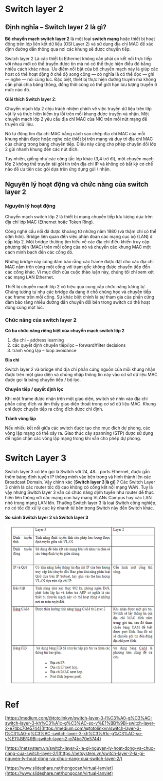 ﻿# Switch layer 2

## Định nghĩa – Switch layer 2 là gì?

**Bộ chuyển mạch switch layer 2**  là một loại  **switch mạng**  hoặc thiết bị hoạt động trên lớp liên kết dữ liệu (OSI Layer 2) và sử dụng địa chỉ MAC để xác định đường dẫn thông qua nơi các khung sẽ được chuyển tiếp.

Switch layer 2  Là các thiết bị Ethernet không cần phải có kết nối trực tiếp với nhau mới có thể truyền được tin mà nó có thể thực hiện điều đó bằng nhiều cách khác nhau. Ưu điểm nổi bật của bộ chuyển mạch này là giúp các host có thể hoạt động ở chế độ song công — có nghĩa là có thể đọc — ghi — nghe — nói cùng lúc. Đặc biệt, thiết bị thực hiện đường truyền mà không cần phải chia băng thông, đồng thời cũng có thể giới hạn lưu lượng truyền ở mức nào đó.

**Giải thích Switch layer 2**:

Chuyển mạch lớp 2 chịu trách nhiệm chính về việc truyền dữ liệu trên lớp vật lý và thực hiện kiểm tra lỗi trên mỗi khung được truyền và nhận. Một chuyển mạch lớp 2 yêu cầu địa chỉ MAC của NIC trên mỗi nút mạng để truyền dữ liệu.

Nó tự động tìm địa chỉ MAC bằng cách sao chép địa chỉ MAC của mỗi khung nhận được hoặc nghe các thiết bị trên mạng và duy trì địa chỉ MAC của chúng trong bảng chuyển tiếp. Điều này cũng cho phép chuyển đổi lớp 2 gửi nhanh khung đến các nút đích.

Tuy nhiên, giống như các công tắc lớp khác (3,4 trở đi), một chuyển mạch lớp 2 không thể truyền tải gói tin trên địa chỉ IP và không có bất kỳ cơ chế nào để ưu tiên các gói dựa trên ứng dụng gửi / nhận.

## Nguyên lý hoạt động và chức năng của switch layer 2 

### Nguyên lý hoạt động

Chuyển mạch switch lớp 2 là thiết bị mạng chuyển tiếp lưu lượng dựa trên địa chỉ lớp MAC (Ethernet hoặc Token Ring).

Công nghệ cầu nối đã được khoảng từ những năm 1980 (và thậm chí có thể sớm hơn). Bridge liên quan đến việc phân đoạn các mạng cục bộ (LAN) ở cấp lớp 2. Một bridge thường tìm hiểu về các địa chỉ điều khiển truy cập phương tiện (MAC) trên mỗi cổng của nó và chuyển các khung MAC một cách minh bạch đến các cổng đó.

Những bridge này cũng đảm bảo rằng các frame được đặt cho các địa chỉ MAC nằm trên cùng một cổng với trạm gốc không được chuyển tiếp đến các cổng khác. Vì mục đích của cuộc thảo luận này, chúng tôi chỉ xem xét các mạng LAN Ethernet.

Thiết bị chuyển mạch lớp 2 có hiệu quả cung cấp chức năng tương tự. Chúng tương tự như các bridge đa dạng ở chỗ chúng học và chuyển tiếp các frame trên mỗi cổng. Sự khác biệt chính là sự tham gia của phần cứng đảm bảo rằng nhiều đường dẫn chuyển đổi bên trong switch có thể hoạt động cùng một lúc.


### Chức năng của switch layer 2

**Có ba chức năng riêng biệt của chuyển mạch switch lớp 2**

1.  địa chỉ – address learning
2.  các quyết định chuyển tiếp/lọc – forward/filter decisions
3.  tránh vòng lặp – loop avoidance

**Địa chỉ**

Switch layer 2 và bridge nhớ địa chỉ phần cứng nguồn của mỗi khung nhận được trên một giao diện và chúng nhập thông tin này vào cơ sở dữ liệu MAC được gọi là bảng chuyển tiếp / bộ lọc.

**Chuyển tiếp / quyết định lọc**

Khi một frame được nhận trên một giao diện, switch sẽ nhìn vào địa chỉ phần cứng đích và tìm thấy giao diện thoát trong cơ sở dữ liệu MAC. Khung chỉ được chuyển tiếp ra cổng đích được chỉ định.

**Tránh vòng lặp**

Nếu nhiều kết nối giữa các switch được tạo cho mục đích dự phòng, các vòng lặp mạng có thể xảy ra. Giao thức cây spanning (STP) được sử dụng để ngăn chặn các vòng lặp mạng trong khi vẫn cho phép dự phòng.

# Switch Layer 3 

Switch layer 3  có tên gọi là Switch với 24, 48… ports Ethernet, được gắn thêm bảng định tuyến IP thông minh vào bên trong và hình thành lên các Broadcast Domain. Vậy chính xác  [**Switch layer 3 là gì**] ? Các Switch Layer 3 chính là các router tốc độ cao không có cổng kết nối mạng WAN. Tuy là vậy nhưng Switch layer 3  vẫn có chức năng định tuyến như router để thực hiện liên thông với các mạng con hay mạng VLANs Campus hay các LAN nhỏ trong mạng LAN lớn. Thường Switch layer 3 là  loại Switch công nghiệp, nó có tốc độ xử lý cực kỳ nhanh từ bên trong Switch này đến Switch khác.

**So sánh Switch layer 2 và Switch layer 3**

<img src = "../Images/Tìm hiểu Switch/1.png"> 

# Ref
[https://medium.com/@totolinkvn/switch-layer-3-l%C3%A0-g%C3%AC-switch-layer-3-kh%C3%A1c-g%C3%AC-so-v%E1%BB%9Bi-switch-layer-2-e74bc70e5744](https://medium.com/@totolinkvn/switch-layer-3-l%C3%A0-g%C3%AC-switch-layer-3-kh%C3%A1c-g%C3%AC-so-v%E1%BB%9Bi-switch-layer-2-e74bc70e5744)

[https://netsystem.vn/switch-layer-2-la-gi-nguyen-ly-hoat-dong-va-chuc-nang-cua-switch-layer-2/](https://netsystem.vn/switch-layer-2-la-gi-nguyen-ly-hoat-dong-va-chuc-nang-cua-switch-layer-2/)

[https://www.slideshare.net/hongocan/virtual-lanviet](https://www.slideshare.net/hongocan/virtual-lanviet)


